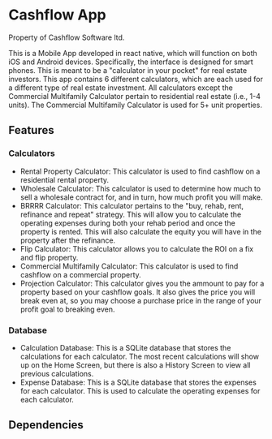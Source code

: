# Cashflow App

Property of Cashflow Software ltd.

This is a Mobile App developed in react native, which will function on both iOS and Android devices. Specifically, the interface is designed for smart phones. This is meant to be a "calculator in your pocket" for real estate investors. This app contains 6 different calculators, which are each used for a different type of real estate investment. All calculators except the Commercial Multifamily Calculator pertain to residential real estate (i.e., 1-4 units). The Commercial Multifamily Calculator is used for 5+ unit properties.

## Features

### Calculators

- Rental Property Calculator: This calculator is used to find cashflow on a residential rental property.
- Wholesale Calculator: This calculator is used to determine how much to sell a wholesale contract for, and in turn, how much profit you will make.
- BRRRR Calculator: This calculator pertains to the "buy, rehab, rent, refinance and repeat" strategy. This will allow you to calculate the operating expenses during both your rehab period and once the property is rented. This will also calculate the equity you will have in the property after the refinance.
- Flip Calculator: This calculator allows you to calculate the ROI on a fix and flip property.
- Commercial Multifamily Calculator: This calculator is used to find cashflow on a commercial property.
- Projection Calculator: This calculator gives you the ammount to pay for a property based on your cashflow goals. It also gives the price you will break even at, so you may choose a purchase price in the range of your profit goal to breaking even.

### Database

- Calculation Database: This is a SQLite database that stores the calculations for each calculator. The most recent calculations will show up on the Home Screen, but there is also a History Screen to view all previous calculations.
- Expense Database: This is a SQLite database that stores the expenses for each calculator. This is used to calculate the operating expenses for each calculator.

## Dependencies
